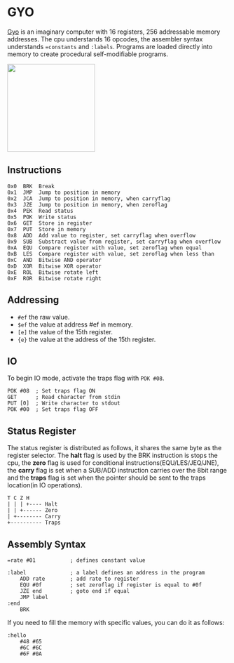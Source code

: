 # GYO

[Gyo](https://wiki.xxiivv.com/site/gyo.html) is an imaginary computer with 16 registers, 256 addressable memory addresses. The cpu understands 16 opcodes, the assembler syntax understands `=constants` and `:labels`. Programs are loaded directly into memory to create procedural self-modifiable programs.

<img src='https://wiki.xxiivv.com/media/generic/gyo.jpg' width='200'/>

## Instructions

```
0x0  BRK  Break
0x1  JMP  Jump to position in memory
0x2  JCA  Jump to position in memory, when carryflag
0x3  JZE  Jump to position in memory, when zeroflag
0x4  PEK  Read status
0x5  POK  Write status
0x6  GET  Store in register
0x7  PUT  Store in memory
0x8  ADD  Add value to register, set carryflag when overflow
0x9  SUB  Substract value from register, set carryflag when overflow
0xA  EQU  Compare register with value, set zeroflag when equal
0xB  LES  Compare register with value, set zeroflag when less than
0xC  AND  Bitwise AND operator
0xD  XOR  Bitwise XOR operator
0xE  ROL  Bitwise rotate left
0xF  ROR  Bitwise rotate right
```

## Addressing

- `#ef` the raw value.
- `$ef` the value at address #ef in memory.
- `[e]` the value of the 15th register.
- `{e}` the value at the address of the 15th register.

## IO

To begin IO mode, activate the traps flag with `POK #08`.

```
POK #08  ; Set traps flag ON
GET      ; Read character from stdin
PUT [0]  ; Write character to stdout
POK #00  ; Set traps flag OFF 
```

## Status Register

The status register is distributed as follows, it shares the same byte as the register selector. The **halt** flag is used by the BRK instruction is stops the cpu, the **zero** flag is used for conditional instructions(EQU/LES/JEQ/JNE), the **carry** flag is set when a SUB/ADD instruction carries over the 8bit range and the **traps** flag is set when the pointer should be sent to the traps location(in IO operations). 

```
T C Z H
| | | +---- Halt
| | +------ Zero
| +-------- Carry
+---------- Traps
```

## Assembly Syntax

```
=rate #01           ; defines constant value

:label              ; a label defines an address in the program
	ADD rate        ; add rate to register
	EQU #0f         ; set zeroflag if register is equal to #0f
	JZE end         ; goto end if equal
	JMP label       
:end
	BRK
```

If you need to fill the memory with specific values, you can do it as follows:

```
:hello
	#48 #65
	#6C #6C
	#6F #0A
```